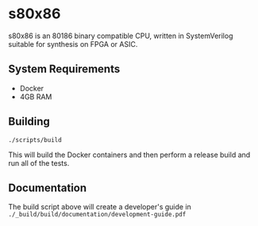 s80x86
======

s80x86 is an 80186 binary compatible CPU, written in SystemVerilog suitable for
synthesis on FPGA or ASIC.

System Requirements
-------------------

- Docker
- 4GB RAM

Building
--------

    ./scripts/build

This will build the Docker containers and then perform a release build and run
all of the tests.

Documentation
-------------

The build script above will create a developer's guide in
`./_build/build/documentation/development-guide.pdf`
